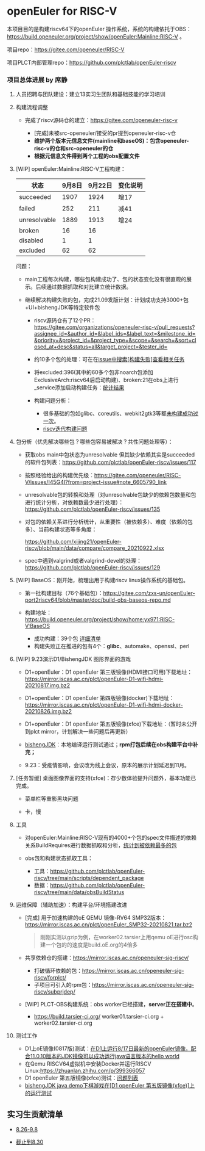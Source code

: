 # openEuler for RISC-V

本项目目的是构建riscv64下的openEuler 操作系统，系统的构建依托于OBS：https://build.openeuler.org/project/show/openEuler:Mainline:RISC-V 。

项目repo：https://gitee.com/openeuler/RISC-V

项目PLCT内部管理repo：https://github.com/plctlab/openEuler-riscv


### 项目总体进展 by 席静

1. 人员招聘与团队建设：建立13实习生团队和基础技能的学习培训

   

2. 构建流程调整

   - 完成了riscv源码仓的建立：https://gitee.com/openeuler-risc-v

     - [完成]未被src-openeuler/接受的pr提到openeuler-risc-v仓
     - **维护两个版本元信息文件(mainline和baseOS)：包含openeuler-risc-v的仓和src-openeuler的仓**
     - **根据元信息文件得到两个工程的obs配置文件**

     

3. [WIP]  openEuler:Mainline:RISC-V工程构建：

   | 状态         | 9月8日 | 9月22日 | 变化说明 |
   | ------------ | ------ | ------- | -------- |
   | succeeded    | 1907   | 1924    | 增17     |
   | failed       | 252    | 211     | 减41     |
   | unresolvable | 1889   | 1913    | 增24     |
   | broken       | 16     | 16      |          |
   | disabled     | 1      | 1       |          |
   | excluded     | 62     | 62      |          |

   问题：

   - main工程每次构建，哪些包构建成功了、包的状态变化没有很直观的展示。后续通过数据抓取和对比建立统计数据。

   - 继续解决构建失败的包，完成21.09发版计划：计划成功支持3000+包+UI+bishengJDK等特定软件包

     - riscv源码仓有了12个PR：https://gitee.com/organizations/openeuler-risc-v/pull_requests?assignee_id=&author_id=&label_ids=&label_text=&milestone_id=&priority=&project_id=&project_type=&scope=&search=&sort=closed_at+desc&status=all&target_project=&tester_id= 

     - 约10多个包的处理：可在在[issue中搜索[构建失败]查看相关任务](https://gitee.com/openeuler/RISC-V/issues?utf8=%E2%9C%93&issue_search=%5B%E6%9E%84%E5%BB%BA%E5%A4%B1%E8%B4%A5%5D)

     - 将excluded:396(其中的60多个包非noarch包添加ExclusiveArch:riscv64后启动构建)、broken:21在obs上进行_service添加启动构建任务：[统计结果](https://github.com/plctlab/openEuler-riscv/blob/main/doc/excluded%2Bbroken.xlsx)

     - 构建问题分析：

       - 很多基础的包如glibc、coreutils、webkit2gtk3等都[未构建成功过一次](https://github.com/plctlab/openEuler-riscv/blob/main/weeklyreports/包构建现状.md)。
       - [riscv迭代构建问题](https://github.com/plctlab/openEuler-riscv/blob/main/weeklyreports/riscv%E8%BF%AD%E4%BB%A3%E6%9E%84%E5%BB%BA%E9%97%AE%E9%A2%98.md)

       


3. 包分析（优先解决哪些包？哪些包容易被解决？共性问题处理等）：

   - 获取obs main中包状态为unresolvable 但其缺少依赖其实是succeeded的软件包列表：https://github.com/plctlab/openEuler-riscv/issues/117

   - 按照经验给出的构建优先级：https://gitee.com/openeuler/RISC-V/issues/I45G4I?from=project-issue#note_6605790_link 

   - unresolvable包的转换和处理（对unresolvable包缺少的依赖包数量和包进行统计分析，对依赖数最少进行处理）：https://github.com/plctlab/openEuler-riscv/issues/135

   - 对包的依赖关系进行分析统计，从重要性（被依赖多）、难度（依赖的包多）、当前构建状态等多角度：

     https://github.com/xijing21/openEuler-riscv/blob/main/data/compare/compare_20210922.xlsx

   - spec中遇到valgrind或者valgrind-devel的处理：https://github.com/plctlab/openEuler-riscv/issues/129

     

4. [WIP]  BaseOS：刚开始，梳理出用于构建riscv linux操作系统的基础包。

   - 第一批构建目标（76个基础包）：https://gitee.com/zxs-un/openEuler-port2riscv64/blob/master/doc/build-obs-baseos-repo.md

   - 构建地址：https://build.openeuler.org/project/show/home:yx971:RISC-V:BaseOS

     - 成功构建：39个包   [详细清单](https://github.com/xijing21/openEuler-riscv/blob/main/data/BaseOs.xlsx)
     - 构建失败正在推进的包有4个：**glibc**、automake、openssl、perl
     
     

5. [WIP] 9.23演示D1/BishengJDK 图形界面的游戏

   - D1+openEuler：D1 openEuler 第三版镜像(HDMI接口可用)下载地址：https://mirror.iscas.ac.cn/plct/openEuler-D1-wifi-hdmi-20210817.img.bz2

   - D1+openEuler：D1 openEuler 第四版镜像(docker)下载地址：https://mirror.iscas.ac.cn/plct/openEuler-D1-wifi-hdmi-docker-20210826.img.bz2

   - D1+openEuler：D1 openEuler 第五版镜像(xfce)下载地址：（暂时未公开到plct mirror，计划解决一些问题后再更新）

   - [bishengJDK](https://gitee.com/openeuler/RISC-V/issues/I28H7L?from=project-issue)：本地编译运行测试通过；**rpm打包后续在obs构建平台中补充；**

   - 9.23：受疫情影响，会议改为线上会议，原本的展示计划延迟到11月。

     

6. [任务暂缓] 桌面图像界面的支持(xfce)：存少数体验提升问题外，基本功能已完成。

   - 菜单栏等重影黑块问题

   - 卡，慢

     

7. 工具

   - 对openEuler:Mainline:RISC-V现有的4000+个包的spec文件描述的依赖关系BuildRequires进行数据抓取和分析，[统计到被依赖最多的包](https://github.com/plctlab/openEuler-riscv/issues/72)
   - obs包和构建状态抓取工具：

     - 工具：https://github.com/plctlab/openEuler-riscv/tree/main/scripts/dependent_package
     - 数据：https://github.com/plctlab/openEuler-riscv/tree/main/data/obsBuildStatus   

   

8. 运维保障（辅助加速）：构建平台/环境搭建改进

   - [完成] 用于加速构建的oE QEMU 镜像-RV64 SMP32版本：https://mirror.iscas.ac.cn/plct/openEuler_SMP32-20210821.tar.bz2  

     > 刚刚实测以gzip为例，在worker02.tarsier上用qemu oE进行osc构建一个包的的速度是build.oE.org的4倍多

   - 共享依赖仓的搭建：https://mirror.iscas.ac.cn/openeuler-sig-riscv/ 

     - 打破循环依赖的包：https://mirror.iscas.ac.cn/openeuler-sig-riscv/forplct/ 
     - 子项目可引入的rpm包：https://mirror.iscas.ac.cn/openeuler-sig-riscv/subprjdep/ 

   - [WIP] PLCT-OBS构建系统：obs worker已经搭建，**server正在搭建中**。

     - https://build.tarsier-ci.org/   worker01.tarsier-ci.org + worker02.tarsier-ci.org
     
       


6. 测试工作

   - D1上oE镜像(0817版)测试：[在D1上运行8/17日最新的openEuler镜像，配合11.0.10版本的JDK镜像可以成功运行java语言版本的hello world](https://zhuanlan.zhihu.com/p/401285641?utm_source=wechat_session&utm_medium=social&s_r=0)
   - 在Qemu RISCV64虚拟机中安装Docker并运行RISCV Linux:https://zhuanlan.zhihu.com/p/399366057 
   - D1 openEuler 第五版镜像(xfce)测试：[问题列表](https://github.com/plctlab/openEuler-riscv/issues?q=is%3Aissue+is%3Aopen+xfce)
   - [bishengJDK java demo下棋游戏在[D1 openEuler 第五版镜像(xfce)]上的运行测试](https://github.com/plctlab/openEuler-riscv/issues/90)



## 实习生贡献清单

- [8.26-9.8](https://github.com/plctlab/openEuler-riscv/blob/main/weeklyreports/membersAchi9.8.md)

- [截止到8.30](https://github.com/plctlab/openEuler-riscv/blob/main/weeklyreports/membersAchi8.30.md)

